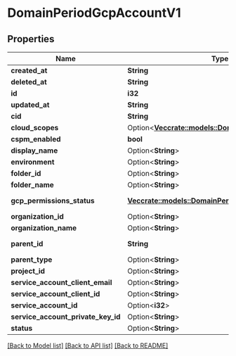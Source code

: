 # DomainPeriodGcpAccountV1

## Properties

Name | Type | Description | Notes
------------ | ------------- | ------------- | -------------
**created_at** | **String** |  | 
**deleted_at** | **String** |  | 
**id** | **i32** |  | 
**updated_at** | **String** |  | 
**cid** | **String** |  | 
**cloud_scopes** | Option<[**Vec<crate::models::DomainPeriodCloudScope>**](domain.CloudScope.md)> |  | [optional]
**cspm_enabled** | **bool** |  | 
**display_name** | Option<**String**> | GCP Display Name | [optional]
**environment** | Option<**String**> |  | [optional]
**folder_id** | Option<**String**> | GCP folder ID | [optional]
**folder_name** | Option<**String**> | GCP folder Name | [optional]
**gcp_permissions_status** | [**Vec<crate::models::DomainPeriodPermission>**](domain.Permission.md) | Permissions status returned via API. | 
**organization_id** | Option<**String**> | GCP organization ID | [optional]
**organization_name** | Option<**String**> | GCP organization name | [optional]
**parent_id** | **String** | GCP Account ID for organization/folder/projects. | 
**parent_type** | Option<**String**> | GCP Parent Type. | [optional]
**project_id** | Option<**String**> | GCP Project ID | [optional]
**service_account_client_email** | Option<**String**> |  | [optional]
**service_account_client_id** | Option<**String**> |  | [optional]
**service_account_id** | Option<**i32**> | GCP service account ID | [optional]
**service_account_private_key_id** | Option<**String**> |  | [optional]
**status** | Option<**String**> | Account registration status. | [optional]

[[Back to Model list]](../README.md#documentation-for-models) [[Back to API list]](../README.md#documentation-for-api-endpoints) [[Back to README]](../README.md)


